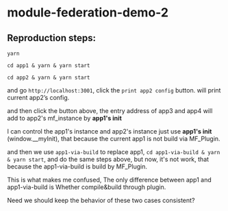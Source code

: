 # module-federation-demo-2

## Reproduction steps:


`yarn`

`cd app1 & yarn & yarn start`

`cd app2 & yarn & yarn start`

and go `http://localhost:3001`, click the `print app2 config` button. will print current app2’s config. 


and then click the button above, the entry address of app3 and app4 will add to app2's mf_instance by **app1's init** 

I can control the app1's instance and app2's instance just use **app1's init** (window.__myInit),  that because the current app1 is not build via MF_Plugin.


and then we use `app1-via-build` to replace app1, `cd app1-via-build & yarn & yarn start`, and do the same steps above, but now, it's not work, that because the app1-via-build is build by MF_Plugin.



This is what makes me confused, The only difference between app1 and app1-via-build is Whether compile&build through plugin.


Need we should keep the behavior of these two cases consistent?
